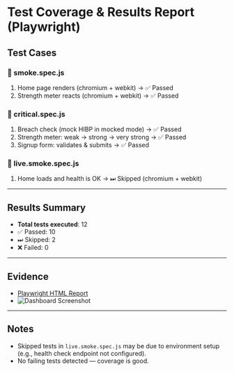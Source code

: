 # Test Coverage & Results Report (Playwright)

## Test Cases

### 🔹 smoke.spec.js
1. Home page renders (chromium + webkit) → ✅ Passed  
2. Strength meter reacts (chromium + webkit) → ✅ Passed  

### 🔹 critical.spec.js
1. Breach check (mock HIBP in mocked mode) → ✅ Passed  
2. Strength meter: weak → strong → very strong → ✅ Passed  
3. Signup form: validates & submits → ✅ Passed  

### 🔹 live.smoke.spec.js
1. Home loads and health is OK → ⏭ Skipped (chromium + webkit)  

---

## Results Summary
- **Total tests executed**: 12  
- ✅ Passed: 10  
- ⏭ Skipped: 2  
- ❌ Failed: 0  

---

## Evidence
- [Playwright HTML Report](../playwright-report/index.html)  
- ![Dashboard Screenshot](screenshots/playwright-dashboard.png)

---

## Notes
- Skipped tests in `live.smoke.spec.js` may be due to environment setup (e.g., health check endpoint not configured).  
- No failing tests detected — coverage is good.  
